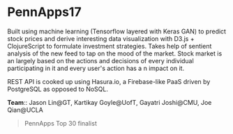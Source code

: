 # PennApps17
Built using machine learning (Tensorflow layered with Keras GAN) to predict stock prices and derive interesting data visualization with D3.js + ClojureScript to formulate investment strategies. Takes help of sentient analysis of the new feed to tap on the mood of the market. Stock market is an largely based on the actions and decisions of every individual participating in it and every user's action has a n impact on it.

REST API is cooked up using Hasura.io, a Firebase-like PaaS driven by PostgreSQL as opposed to NoSQL.

**Team**:: Jason Lin@GT, Kartikay Goyle@UofT, Gayatri Joshi@CMU, Joe Qian@UCLA

> PennApps Top 30 finalist

